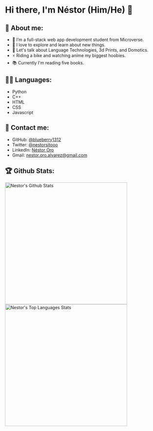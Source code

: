 # Hi there, I'm Néstor (Him/He) 👋

## 🧐 About me:

- 🔭 I’m a full-stack web app development student from Microverse.
- 🌱 I love to explore and learn about new things.
- 💬 Let's talk about Language Technologies, 3d Prints,  and Domotics.
- ⚡ Riding a bike and watching anime my biggest hoobies.
- 📚 Currently I'm reading five books.

## 👨‍💻 Languages:

- Python
- C++
- HTML
- CSS
- Javascript

## 🤝 Contact me:

- GitHub: [@blueberry1312](https://github.com/blueberry1312)
- Twitter: [@nestorsitooo](https://twitter.com/nestorsitooo)
- LinkedIn: [Néstor Oro](https://www.linkedin.com/in/nes-oro-658570225/)
- Gmail: [nestor.oro.alvarez@gmail.com](mailto:nestor.oro.alvarez@gmail.com)

## 🏆 Github Stats:

<img alt="Nestor's Github Stats" src="https://github-readme-stats.vercel.app/api?username=blueberry1312&hide=stars&show_icons=true&theme=tokyonight" width="400"/>

<img alt="Nestor's Top Languages Stats" src="https://github-readme-stats.vercel.app/api/top-langs/?username=blueberry1312&layout=compact&theme=tokyonight" width="400"/>
